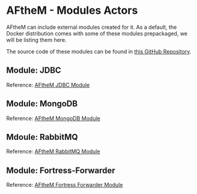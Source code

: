 # AFtheM - Modules Actors

AFtheM can include external modules created for it. As a default, the Docker distribution
comes with some of these modules prepackaged, we will be listing them here.

The source code of these modules can be found in [this GitHub Repository](https://github.com/apifortress/afthem-modules). 

## Module: JDBC

Reference: [AFtheM JDBC Module](https://github.com/apifortress/afthem-modules/tree/master/jdbc)

## Module: MongoDB
Reference: [AFtheM MongoDB Module](https://github.com/apifortress/afthem-modules/tree/master/mongodb)

## Mdoule: RabbitMQ
Reference: [AFtheM RabbitMQ Module](https://github.com/apifortress/afthem-modules/tree/master/rabbitmq)

## Module: Fortress-Forwarder
Reference: [AFtheM Fortress Forwarder Module](https://github.com/apifortress/afthem-modules/tree/master/fortress-forwarder)